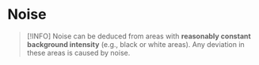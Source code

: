 # Noise

> [!INFO]
> Noise can be deduced from areas with **reasonably constant background intensity** (e.g., black or white areas). Any deviation in these areas is caused by noise.

